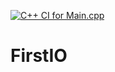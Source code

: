 [![C++ CI for Main.cpp](https://github.com/densellp/FirstIO/actions/workflows/test.yml/badge.svg)](https://github.com/densellp/FirstIO/actions/workflows/test.yml)
# FirstIO
